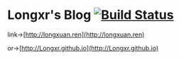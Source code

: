 
# Longxr's Blog [![Build Status](https://travis-ci.org/Longxr/Longxr.github.io.svg?branch=master)](https://travis-ci.org/Longxr/Longxr.github.io)

link->[http://longxuan.ren](http://longxuan.ren)

or->[http://Longxr.github.io](http://Longxr.github.io)

